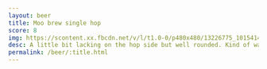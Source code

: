 ```yaml
---
layout: beer
title: Moo brew single hop
score: 8
img: https://scontent.xx.fbcdn.net/v/l/t1.0-0/p480x480/13226775_10154147278083745_8353755751636156502_n.jpg?oh=670d80bf1593f34aa7917461b89353ee&oe=58C5BCC2
desc: A little bit lacking on the hop side but well rounded. Kind of want to know what hop and malt they use
permalink: /beer/:title.html
---
```

